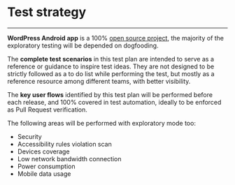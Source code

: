 # Test strategy

---

**WordPress Android app** is a 100% [open source project](https://github.com/wordpress-mobile/WordPress-Android), the majority of the exploratory testing will be depended on dogfooding.

The **complete test scenarios** in this test plan are intended to serve as a reference or guidance to inspire test ideas. They are not designed to be strictly followed as a to do list while performing the test, but mostly as a reference resource among different teams, with better visibility.

The **key user flows** identified by this test plan will be performed before each release, and 100% covered in test automation, ideally to be enforced as Pull Request verification.

The following areas will be performed with exploratory mode too:
* Security
* Accessibility rules violation scan
* Devices coverage
* Low network bandwidth connection 
* Power consumption
* Mobile data usage


